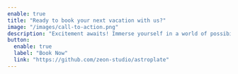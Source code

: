 ```yaml
---
enable: true
title: "Ready to book your next vacation with us?"
image: "/images/call-to-action.png"
description: "Excitement awaits! Immerse yourself in a world of possibilities as we tailor an unforgettable journey just for you. From breathtaking destinations to personalized experiences, our travel experts are here to turn your travel dreams into reality. Secure your adventure today and let the countdown to your next extraordinary getaway begin."
button:
  enable: true
  label: "Book Now"
  link: "https://github.com/zeon-studio/astroplate"
---
```

